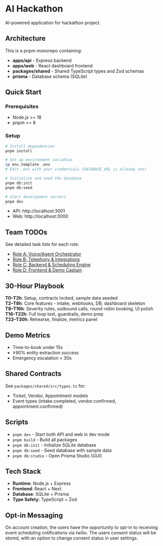# AI Hackathon

AI-powered application for hackathon project.

## Architecture

This is a pnpm monorepo containing:

- **apps/api** - Express backend
- **apps/web** - React dashboard frontend
- **packages/shared** - Shared TypeScript types and Zod schemas
- **prisma** - Database schema (SQLite)

## Quick Start

### Prerequisites

- Node.js >= 18
- pnpm >= 8

### Setup

```bash
# Install dependencies
pnpm install

# Set up environment variables
cp env.template .env
# Edit .env with your credentials (DATABASE_URL is already set)

# Initialize and seed the database
pnpm db:init
pnpm db:seed

# Start development servers
pnpm dev
```

- API: http://localhost:3001
- Web: http://localhost:3000

## Team TODOs

See detailed task lists for each role:

- [Role A: Voice/Agent Orchestrator](./TODO-ROLE-A.md)
- [Role B: Telephony & Integrations](./TODO-ROLE-B.md)
- [Role C: Backend & Scheduling Engine](./TODO-ROLE-C.md)
- [Role D: Frontend & Demo Captain](./TODO-ROLE-D.md)

## 30-Hour Playbook

**T0–T2h**: Setup, contracts locked, sample data seeded  
**T2–T8h**: Core features - intake, webhooks, DB, dashboard skeleton  
**T8–T16h**: Severity rules, outbound calls, round-robin booking, UI polish  
**T16–T22h**: Full loop test, guardrails, demo prep  
**T22–T30h**: Rehearse, finalize, metrics panel

## Demo Metrics

- Time-to-book under 15s
- ≥90% entity extraction success
- Emergency escalation < 30s

## Shared Contracts

See `packages/shared/src/types.ts` for:
- Ticket, Vendor, Appointment models
- Event types (intake.completed, vendor.confirmed, appointment.confirmed)

## Scripts

- `pnpm dev` - Start both API and web in dev mode
- `pnpm build` - Build all packages
- `pnpm db:init` - Initialize SQLite database
- `pnpm db:seed` - Seed database with sample data
- `pnpm db:studio` - Open Prisma Studio (GUI)

## Tech Stack

- **Runtime**: Node.js + Express
- **Frontend**: React + Next
- **Database**: SQLite + Prisma
- **Type Safety**: TypeScript + Zod

## Opt-in Messaging

On account creation, the users have the opportunity to opt-in to receiving event scheduling notifications via twilio. The users consent status will be stored, with an option to change consent status in user settings. 